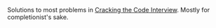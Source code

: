 Solutions to most problems in [Cracking the Code Interview](https://www.amazon.co.uk/Cracking-Coding-Interview-Programming-Questions/dp/098478280X/ref=sr_1_3?ie=UTF8&qid=1480337620&sr=8-3&keywords=cracking+the+code+interview). Mostly for completionist's sake.
